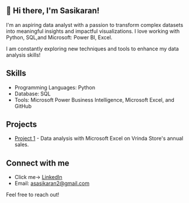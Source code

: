 ## 👋 Hi there, I'm Sasikaran!

I'm an aspiring data analyst with a passion to transform complex datasets into meaningful insights and impactful visualizations. I love working with Python, SQL,and Microsoft: Power BI, Excel.

I am constantly exploring new techniques and tools to enhance my data analysis skills!

## Skills
- Programming Languages: Python
- Database: SQL
- Tools: Microsoft Power Business Intelligence, Microsoft Excel, and GitHub

## Projects
- [Project 1]([link-to-your-project](https://www.linkedin.com/posts/sasikaran12_dataanalysis-excel-salesreporting-activity-7245126749062103041-PblY?utm_source=share&utm_medium=member_desktop)) - Data analysis with Microsoft Excel on Vrinda Store's annual sales.

## Connect with me
- Click me-> [LinkedIn](https://www.linkedin.com/in/sasikaran12?lipi=urn%3Ali%3Apage%3Ad_flagship3_profile_view_base_contact_details%3B7WsIeZyFQCWiLAtYoA%2FAlw%3D%3D)
- Email: asasikaran2@gmail.com

Feel free to reach out!

